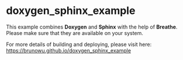 # doxygen_sphinx_example

This example combines **Doxygen** and **Sphinx** with the help of **Breathe**. Please make sure that they are available on your system.

For more details of building and deploying, please visit here: <https://brunowu.github.io/doxygen_sphinx_example>
